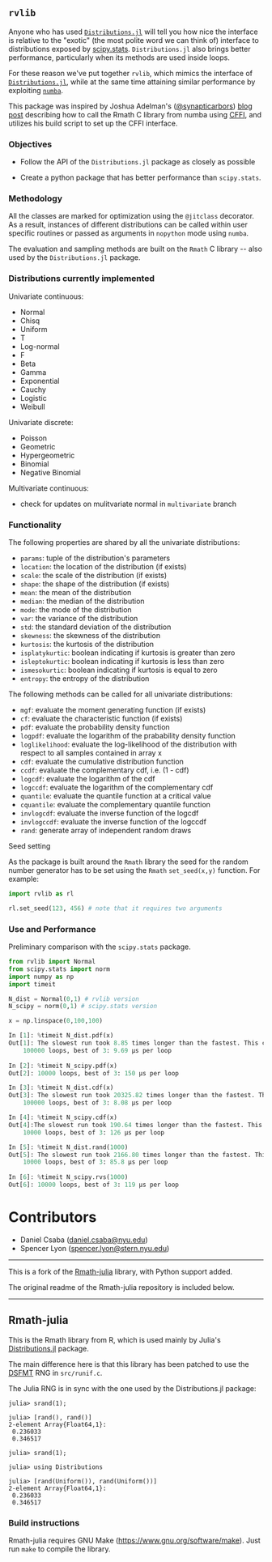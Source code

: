 ## `rvlib`

Anyone who has used [`Distributions.jl`](https://github.com/JuliaStats/Distributions.jl) will tell
you how nice the interface is relative to the "exotic" (the most polite word
we can think of) interface to distributions exposed by
[scipy.stats](http://docs.scipy.org/doc/scipy-0.17.1/reference/stats.html).
`Distributions.jl` also brings better performance, particularly when its
methods are used inside loops.

For these reason we've put together `rvlib`, which mimics the
interface of [`Distributions.jl`](https://github.com/JuliaStats/Distributions.jl), while at the same
time attaining similar performance by exploiting [`numba`](http://numba.pydata.org/).

This package was inspired by Joshua Adelman's ([@synapticarbors](https://github.com/synapticarbors)) 
[blog post](https://www.continuum.io/blog/developer-blog/calling-c-libraries-numba-using-cffi) describing how 
to call the Rmath C library from numba using [CFFI](http://cffi.readthedocs.io/), and utilizes his build script 
to set up the CFFI interface.

### Objectives

* Follow the API of the `Distributions.jl` package as closely as possible 

* Create a python package that has better performance than `scipy.stats`. 

### Methodology

All the classes are marked for optimization using the `@jitclass` decorator. As a result, instances of different distributions can be called within user specific routines or passed as arguments in `nopython` mode using `numba`.

The evaluation and sampling methods are built on the `Rmath` C library -- also used by the `Distributions.jl` package.

### Distributions currently implemented

Univariate continuous:

* Normal
* Chisq
* Uniform
* T
* Log-normal
* F
* Beta
* Gamma
* Exponential
* Cauchy
* Logistic
* Weibull

Univariate discrete:

* Poisson
* Geometric
* Hypergeometric
* Binomial
* Negative Binomial


Multivariate continuous:

* check for updates on mulitvariate normal in `multivariate` branch

### Functionality

The following properties are shared by all the univariate distributions:

* `params`: tuple of the distribution's parameters
* `location`: the location of the distribution (if exists)
* `scale`: the scale of the distribution (if exists)
* `shape`: the shape of the distribution (if exists)
* `mean`: the mean of the distribution
* `median`: the median of the distribution
* `mode`: the mode of the distribution
* `var`: the variance of the distribution
* `std`: the standard deviation of the distribution
* `skewness`: the skewness of the distribution
* `kurtosis`: the kurtosis of the distribution
* `isplatykurtic`: boolean indicating if kurtosis is greater than zero
* `isleptokurtic`: boolean indicating if kurtosis is less than zero
* `ismesokurtic`: boolean indicating if kurtosis is equal to zero
* `entropy`: the entropy of the distribution

The following methods can be called for all univariate distributions:

* `mgf`: evaluate the moment generating function (if exists)
* `cf`: evaluate the characteristic function (if exists)
* `pdf`: evaluate the probability density function
* `logpdf`: evaluate the logarithm of the prabability density function
* `loglikelihood`: evaluate the log-likelihood of the distribution with respect to all samples contained in array x
* `cdf`: evaluate the cumulative distribution function
* `ccdf`: evaluate the complementary cdf, i.e. (1 - cdf)
* `logcdf`: evaluate the logarithm of the cdf
* `logccdf`: evaluate the logarithm of the complementary cdf
* `quantile`: evaluate the quantile function at a critical value
* `cquantile`: evaluate the complementary quantile function
* `invlogcdf`: evaluate the inverse function of the logcdf
* `invlogccdf`: evaluate the inverse function of the logccdf
* `rand`: generate array of independent random draws

Seed setting

As the package is built around the `Rmath` library the seed for the random number generator has to be set using the `Rmath` `set_seed(x,y)` function. For example:

```python
import rvlib as rl

rl.set_seed(123, 456) # note that it requires two arguments
```


### Use and Performance

Preliminary comparison with the `scipy.stats` package.

```python
from rvlib import Normal
from scipy.stats import norm
import numpy as np
import timeit

N_dist = Normal(0,1) # rvlib version
N_scipy = norm(0,1) # scipy.stats version

x = np.linspace(0,100,100)
```


```python
In [1]: %timeit N_dist.pdf(x)
Out[1]: The slowest run took 8.85 times longer than the fastest. This could mean that an intermediate result is being cached.
    100000 loops, best of 3: 9.69 µs per loop
    
In [2]: %timeit N_scipy.pdf(x)
Out[2]: 10000 loops, best of 3: 150 µs per loop
```


```python
In [3]: %timeit N_dist.cdf(x)
Out[3]: The slowest run took 20325.82 times longer than the fastest. This could mean that an intermediate result is being cached.
    100000 loops, best of 3: 8.08 µs per loop

In [4]: %timeit N_scipy.cdf(x)
Out[4]:The slowest run took 190.64 times longer than the fastest. This could mean that an intermediate result is being cached.
    10000 loops, best of 3: 126 µs per loop
```


```python
In [5]: %timeit N_dist.rand(1000)
Out[5]: The slowest run took 2166.80 times longer than the fastest. This could mean that an intermediate result is being cached.
    10000 loops, best of 3: 85.8 µs per loop
    
In [6]: %timeit N_scipy.rvs(1000)
Out[6]: 10000 loops, best of 3: 119 µs per loop
```


# Contributors

* Daniel Csaba (daniel.csaba@nyu.edu)
* Spencer Lyon (spencer.lyon@stern.nyu.edu)

---

This is a fork of the [Rmath-julia](https://github.com/JuliaLang/Rmath-julia)
library, with Python support added.

The original readme of the Rmath-julia repository is included below.

---

## Rmath-julia

This is the Rmath library from R, which is used mainly by Julia's
[Distributions.jl](https://github.com/JuliaStats/Distributions.jl)
package.

The main difference here is that this library has been patched to use
the [DSFMT](http://www.math.sci.hiroshima-u.ac.jp/~m-mat/MT/SFMT/) RNG
in `src/runif.c`.

The Julia RNG is in sync with the one used by the Distributions.jl package:

````
julia> srand(1);

julia> [rand(), rand()]
2-element Array{Float64,1}:
 0.236033
 0.346517

julia> srand(1);

julia> using Distributions

julia> [rand(Uniform()), rand(Uniform())]
2-element Array{Float64,1}:
 0.236033
 0.346517
````

### Build instructions

Rmath-julia requires GNU Make (https://www.gnu.org/software/make). Just run
`make` to compile the library.
